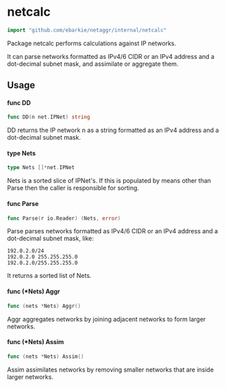 # netcalc
```go
import "github.com/ebarkie/netaggr/internal/netcalc"
```

Package netcalc performs calculations against IP networks.

It can parse networks formatted as IPv4/6 CIDR or an IPv4 address and a
dot-decimal subnet mask, and assimilate or aggregate them.

## Usage

#### func  DD

```go
func DD(n net.IPNet) string
```
DD returns the IP network n as a string formatted as an IPv4 address and a
dot-decimal subnet mask.

#### type Nets

```go
type Nets []*net.IPNet
```

Nets is a sorted slice of IPNet's. If this is populated by means other than
Parse then the caller is responsible for sorting.

#### func  Parse

```go
func Parse(r io.Reader) (Nets, error)
```
Parse parses networks formatted as IPv4/6 CIDR or an IPv4 address and a
dot-decimal subnet mask, like:

    192.0.2.0/24
    192.0.2.0 255.255.255.0
    192.0.2.0/255.255.255.0

It returns a sorted list of Nets.

#### func (*Nets) Aggr

```go
func (nets *Nets) Aggr()
```
Aggr aggregates networks by joining adjacent networks to form larger networks.

#### func (*Nets) Assim

```go
func (nets *Nets) Assim()
```
Assim assimilates networks by removing smaller networks that are inside larger
networks.
